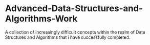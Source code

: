 # Advanced-Data-Structures-and-Algorithms-Work
A collection of increasingly difficult concepts within the realm of Data Structures and Algorithms that i have successfully completed.
